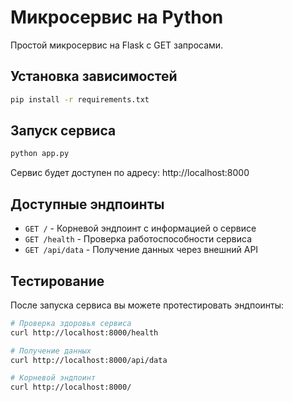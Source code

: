 # Микросервис на Python

Простой микросервис на Flask с GET запросами.

## Установка зависимостей

```bash
pip install -r requirements.txt
```

## Запуск сервиса

```bash
python app.py
```

Сервис будет доступен по адресу: http://localhost:8000

## Доступные эндпоинты

- `GET /` - Корневой эндпоинт с информацией о сервисе
- `GET /health` - Проверка работоспособности сервиса
- `GET /api/data` - Получение данных через внешний API

## Тестирование

После запуска сервиса вы можете протестировать эндпоинты:

```bash
# Проверка здоровья сервиса
curl http://localhost:8000/health

# Получение данных
curl http://localhost:8000/api/data

# Корневой эндпоинт
curl http://localhost:8000/
```
